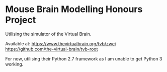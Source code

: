 # Mouse Brain Modelling Honours Project

Utilising the simulator of the Virtual Brain.

Available at:
https://www.thevirtualbrain.org/tvb/zwei
https://github.com/the-virtual-brain/tvb-root

For now, utilising their Python 2.7 framework as I am unable to get Python 3 working.
